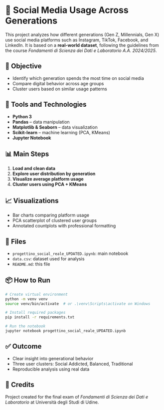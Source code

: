 # 📱 Social Media Usage Across Generations

This project analyzes how different generations (Gen Z, Millennials, Gen X) use social media platforms such as Instagram, TikTok, Facebook, and LinkedIn. It is based on a **real-world dataset**, following the guidelines from the course *Fondamenti di Scienza dei Dati e Laboratorio A.A. 2024/2025*.

## 🎯 Objective

- Identify which generation spends the most time on social media
- Compare digital behavior across age groups
- Cluster users based on similar usage patterns

## 🧰 Tools and Technologies

- **Python 3**
- **Pandas** – data manipulation
- **Matplotlib & Seaborn** – data visualization
- **Scikit-learn** – machine learning (PCA, KMeans)
- **Jupyter Notebook**

## 📊 Main Steps

1. **Load and clean data**
2. **Explore user distribution by generation**
3. **Visualize average platform usage**
4. **Cluster users using PCA + KMeans**

## 📈 Visualizations

- Bar charts comparing platform usage
- PCA scatterplot of clustered user groups
- Annotated countplots with professional formatting

## 📁 Files

- `progettino_social_reale_UPDATED.ipynb`: main notebook
- `data.csv`: dataset used for analysis
- `README.md`: this file

## 📦 How to Run

```bash
# Create virtual environment
python -m venv venv
source venv/bin/activate  # or .\venv\Scripts\activate on Windows

# Install required packages
pip install -r requirements.txt

# Run the notebook
jupyter notebook progettino_social_reale_UPDATED.ipynb
```

## ✅ Outcome

- Clear insight into generational behavior
- Three user clusters: Social Addicted, Balanced, Traditional
- Reproducible analysis using real data

## 🔗 Credits

Project created for the final exam of *Fondamenti di Scienza dei Dati e Laboratorio* at Università degli Studi di Udine.

